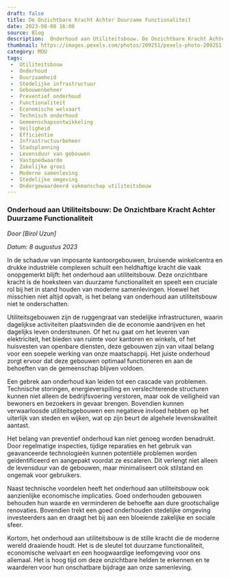 ```yaml
---
draft: false
title: De Onzichtbare Kracht Achter Duurzame Functionaliteit
date: 2023-08-08 16:00
source: Blog
description:  Onderhoud aan Utiliteitsbouw. De Onzichtbare Kracht Achter Duurzame Functionaliteit.
thumbnail: https://images.pexels.com/photos/209251/pexels-photo-209251.jpeg?auto=compress&cs=tinysrgb&w=1260&h=750&dpr=1
category: MOU
tags:
 -  Utiliteitsbouw
 -  Onderhoud
 -  Duurzaamheid
 -  Stedelijke infrastructuur
 -  Gebouwenbeheer
 -  Preventief onderhoud
 -  Functionaliteit
 -  Economische welvaart
 -  Technisch onderhoud
 -  Gemeenschapsontwikkeling
 -  Veiligheid
 -  Efficiëntie
 -  Infrastructuurbeheer
 -  Stadsplanning
 -  Levensduur van gebouwen
 -  Vastgoedwaarde
 -  Zakelijke groei
 -  Moderne samenleving
 -  Stedelijke omgeving
 -  Ondergewaardeerd vakmanschap utiliteitsbouw
---
```


### Onderhoud aan Utiliteitsbouw: De Onzichtbare Kracht Achter Duurzame Functionaliteit

*Door [Birol Uzun]*

*Datum: 8 augustus 2023*

In de schaduw van imposante kantoorgebouwen, bruisende winkelcentra en drukke industriële complexen schuilt een heldhaftige kracht die vaak onopgemerkt blijft: het onderhoud aan utiliteitsbouw. Deze onzichtbare kracht is de hoeksteen van duurzame functionaliteit en speelt een cruciale rol bij het in stand houden van moderne samenlevingen. Hoewel het misschien niet altijd opvalt, is het belang van onderhoud aan utiliteitsbouw niet te onderschatten.

Utiliteitsgebouwen zijn de ruggengraat van stedelijke infrastructuren, waarin dagelijkse activiteiten plaatsvinden die de economie aandrijven en het dagelijks leven ondersteunen. Of het nu gaat om het leveren van elektriciteit, het bieden van ruimte voor kantoren en winkels, of het huisvesten van openbare diensten, deze gebouwen zijn van vitaal belang voor een soepele werking van onze maatschappij. Het juiste onderhoud zorgt ervoor dat deze gebouwen optimaal functioneren en aan de behoeften van de gemeenschap blijven voldoen.

Een gebrek aan onderhoud kan leiden tot een cascade van problemen. Technische storingen, energieverspilling en verslechterende structuren kunnen niet alleen de bedrijfsvoering verstoren, maar ook de veiligheid van bewoners en bezoekers in gevaar brengen. Bovendien kunnen verwaarloosde utiliteitsgebouwen een negatieve invloed hebben op het uiterlijk van steden en wijken, wat op zijn beurt de algehele levenskwaliteit aantast.

Het belang van preventief onderhoud kan niet genoeg worden benadrukt. Door regelmatige inspecties, tijdige reparaties en het gebruik van geavanceerde technologieën kunnen potentiële problemen worden geïdentificeerd en aangepakt voordat ze escaleren. Dit verlengt niet alleen de levensduur van de gebouwen, maar minimaliseert ook stilstand en ongemak voor gebruikers.

Naast technische voordelen heeft het onderhoud aan utiliteitsbouw ook aanzienlijke economische implicaties. Goed onderhouden gebouwen behouden hun waarde en verminderen de behoefte aan dure grootschalige renovaties. Bovendien trekt een goed onderhouden stedelijke omgeving investeerders aan en draagt het bij aan een bloeiende zakelijke en sociale sfeer.

Kortom, het onderhoud aan utiliteitsbouw is de stille kracht die de moderne wereld draaiende houdt. Het is de sleutel tot duurzame functionaliteit, economische welvaart en een hoogwaardige leefomgeving voor ons allemaal. Het is hoog tijd om deze onzichtbare helden te erkennen en te waarderen voor hun onschatbare bijdrage aan onze samenleving.